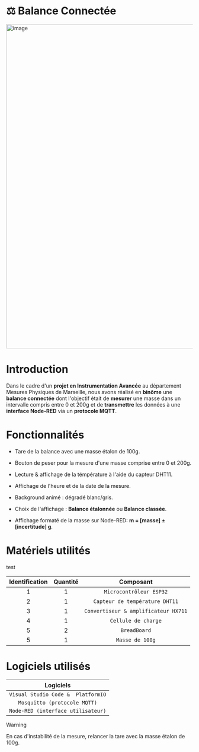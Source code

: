 # ⚖️ Balance Connectée

<img width="2868" height="874" alt="image" src="https://github.com/user-attachments/assets/f7682111-006a-4866-8290-25ec8bca5528" />


# Introduction

  Dans le cadre d'un **projet en Instrumentation Avancée** au département Mesures Physiques de Marseille, nous avons réalisé en **binôme** une **balance connectée** dont l'objectif était de **mesurer** une masse dans un intervalle compris entre 0 et 200g et de **transmettre** les données à une **interface Node-RED** via un **protocole MQTT**.


# Fonctionnalités 

- Tare de la balance avec une masse étalon de 100g.
  
- Bouton de peser pour la mesure d'une masse comprise entre 0 et 200g.
  
- Lecture & affichage de la témpérature à l'aide du capteur DHT11.

- Affichage de l'heure et de la date de la mesure.

- Background animé : dégradé blanc/gris.
  
- Choix de l'affichage : **Balance étalonnée** ou **Balance classée**.
  
- Affichage formaté de la masse sur Node-RED: **m = [masse] ± [incertitude] g**.


# Matériels utilités

<p img width="1362" height="620" alt="Capture d’écran 2025-10-20 à 22 24 05" src="https://github.com/user-attachments/assets/c5e84c0d-e4f9-4483-9fb4-bf41827d58ee" />test</p>



| Identification | Quantité | Composant | 
|  :---:  |  :---:  | :---:  | 
| 1 | 1 | `Microcontrôleur ESP32` | 
| 2 | 1 | `Capteur de température DHT11` | 
| 3 | 1 | `Convertiseur & amplificateur HX711` | 
| 4 | 1 | `Cellule de charge` | 
| 5 | 2 | `BreadBoard` | 
| 5 | 1 | `Masse de 100g` | 



# Logiciels utilisés

| Logiciels | 
|  :---:  |
| `Visual Studio Code &  PlatformIO` | 
| `Mosquitto (protocole MQTT)` | 
| `Node-RED (interface utilisateur)` | 

> [!WARNING]
> En cas d'instabilité de la mesure, relancer la tare avec la masse étalon de 100g.

